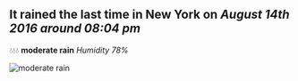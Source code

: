 ## It rained the last time in New York on *August 14th 2016 around 08:04 pm*
💧💧💧  **moderate rain** *Humidity 78%*

![moderate rain](http://openweathermap.org/img/w/10n.png)
